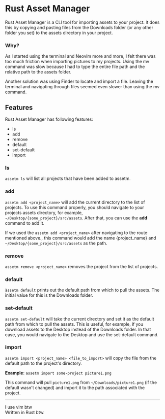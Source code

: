 # Rust Asset Manager
Rust Asset Manager is a CLI tool for importing assets to your project. It does this by copying and pasting files from the Downloads folder (or any other folder you set) to the assets directory in your project.

### Why?
As I started using the terminal and Neovim more and more, I felt there was too much friction when importing pictures to my projects. Using the mv command was slow because I had to type the entire file path and the relative path to the assets folder.

Another solution was using Finder to locate and import a file. Leaving the terminal and navigating through files seemed even slower than using the mv command.

## Features
Rust Asset Manager has following features:
- ls
- add
- remove
- default
- set-default
- import


### ls
`assetm ls`
will list all projects that have been added to assetm.

### add
`assetm add <project_name>` will add the current directory to the list of projects. To use this command properly, you should navigate to your projects assets directory, for example,  `~/Desktop/{some_project}/src/assets`. After that, you can use the **add** command to add it.

If we used the `assetm add <project_name>` after navigating to the route mentioned above., this command would add the name {project_name} and ``~/Desktop/{some_project}/src/assets`` as the path.

### remove
`assetm remove <project_name>` removes the project from the list of projects.

### default
`àssetm default` prints out the default path from which to pull the assets. The initial value for this is the Downloads folder.

### set-default 
`assetm set-default` will take the current directory and set it as the default path from which to pull the assets. This is useful, for example, if you download assets to the Desktop instead of the Downloads folder. In that case, you would navigate to the Desktop and use the set-default command.
### import
`assetm import <project_name> <file_to_import>` will copy the file from the default path to the project's directory.

**Example:** `assetm import some-project picture1.png`<br>

This command will pull `picture1.png` from `~/Downloads/picture1.png` (if the default wasn't changed) and  import it to the path associated with the project.


---

I use vim btw<br>
Written in Rust btw.


